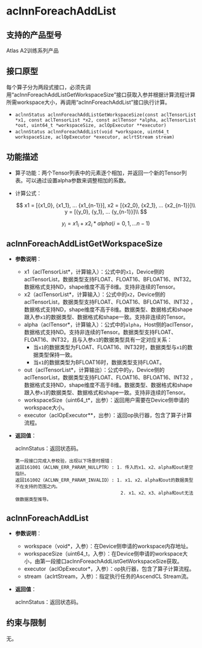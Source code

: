 # aclnnForeachAddList

## 支持的产品型号

Atlas A2训练系列产品

## 接口原型

每个算子分为两段式接口，必须先调用“aclnnForeachAddListGetWorkspaceSize”接口获取入参并根据计算流程计算所需workspace大小，再调用“aclnnForeachAddList”接口执行计算。

- `aclnnStatus aclnnForeachAddListGetWorkspaceSize(const aclTensorList *x1, const aclTensorList *x2, const aclTensor *alpha, aclTensorList *out, uint64_t *workspaceSize, aclOpExecutor **executor)`
- `aclnnStatus aclnnForeachAddList(void *workspace, uint64_t workspaceSize, aclOpExecutor *executor, aclrtStream stream)`

## 功能描述

- 算子功能：两个Tensor列表中的元素逐个相加，并返回一个新的Tensor列表。可以通过设置alpha参数来调整相加的系数。

- 计算公式：

  $$
  x1 = [{x1_0}, {x1_1}, ... {x1_{n-1}}], x2 = [{x2_0}, {x2_1}, ... {x2_{n-1}}]\\
  y = [{y_0}, {y_1}, ... {y_{n-1}}]\\
  $$

  $$
  y_i = {x1}_{i}+{x2}_{i}*{alpha} (i=0,1,...n-1)
  $$

## aclnnForeachAddListGetWorkspaceSize

- **参数说明**：

  - x1（aclTensorList*，计算输入）：公式中的`x1`，Device侧的aclTensorList，数据类型支持FLOAT、FLOAT16、BFLOAT16、INT32。数据格式支持ND，shape维度不高于8维。支持非连续的Tensor。
  - x2（aclTensorList*，计算输入）：公式中的`x2`，Device侧的aclTensorList，数据类型支持FLOAT、FLOAT16、BFLOAT16、INT32 ，数据格式支持ND，shape维度不高于8维。数据类型、数据格式和shape跟入参`x1`的数据类型、数据格式和shape一致。支持非连续的Tensor。
  - alpha（aclTensor*，计算输入）：公式中的`alpha`，Host侧的aclTensor，数据格式支持ND。支持非连续的Tensor。数据类型支持FLOAT、FLOAT16、INT32，且与入参`x1`的数据类型具有一定对应关系：
    - 当`x1`的数据类型为FLOAT、FLOAT16、INT32时，数据类型与`x1`的数据类型保持一致。
    - 当`x1`的数据类型为BFLOAT16时，数据类型支持FLOAT。
  - out（aclTensorList*，计算输出）：公式中的`y`，Device侧的aclTensorList，数据类型支持FLOAT、FLOAT16、BFLOAT16、INT32 ，数据格式支持ND，shape维度不高于8维。数据类型、数据格式和shape跟入参`x1`的数据类型、数据格式和shape一致。支持非连续的Tensor。
  - workspaceSize（uint64_t\*，出参）：返回用户需要在Device侧申请的workspace大小。
  - executor（aclOpExecutor\**，出参）：返回op执行器，包含了算子计算流程。

- **返回值**：

  aclnnStatus：返回状态码。

  ```
  第一段接口完成入参校验，出现以下场景时报错：
  返回161001（ACLNN_ERR_PARAM_NULLPTR）: 1. 传入的x1、x2、alpha和out是空指针。
  返回161002（ACLNN_ERR_PARAM_INVALID）: 1. x1、x2、alpha和out的数据类型不在支持的范围之内。
                                         2. x1、x2、x3、alpha和out无法做数据类型推导。
  ```

## aclnnForeachAddList

- **参数说明**：

  - workspace（void\*，入参）：在Device侧申请的workspace内存地址。
  - workspaceSize（uint64_t，入参）：在Device侧申请的workspace大小，由第一段接口aclnnForeachAddListGetWorkspaceSize获取。
  - executor（aclOpExecutor\*，入参）：op执行器，包含了算子计算流程。
  - stream（aclrtStream，入参）：指定执行任务的AscendCL Stream流。

- **返回值**：

  aclnnStatus：返回状态码。

## 约束与限制

无。
